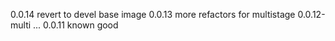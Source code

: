 0.0.14 revert to devel base image
0.0.13 more refactors for multistage
0.0.12-multi ...
0.0.11 known good
